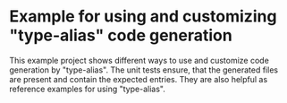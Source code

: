 # Example for using and customizing "type-alias" code generation
This example project shows different ways to use and customize code generation by "type-alias".
The unit tests ensure, that the generated files are present and contain the expected entries.
They are also helpful as reference examples for using "type-alias".